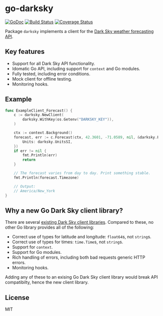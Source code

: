 # go-darksky

[![GoDoc](https://godoc.org/github.com/twpayne/go-darksky?status.svg)](https://godoc.org/github.com/twpayne/go-darksky)
[![Build Status](https://travis-ci.org/twpayne/go-darksky.svg?branch=master)](https://travis-ci.org/twpayne/go-darksky)
[![Coverage Status](https://coveralls.io/repos/github/twpayne/go-darksky/badge.svg)](https://coveralls.io/github/twpayne/go-darksky)

Package `darksky` implements a client for the [Dark Sky weather forecasting
API](https://darksky.net/dev).

## Key features

* Support for all Dark Sky API functionality.
* Idomatic Go API, including support for `context` and Go modules.
* Fully tested, including error conditions.
* Mock client for offline testing.
* Monitoring hooks.

## Example

```go
func ExampleClient_Forecast() {
	c := darksky.NewClient(
		darksky.WithKey(os.Getenv("DARKSKY_KEY")),
	)

	ctx := context.Background()
	forecast, err := c.Forecast(ctx, 42.3601, -71.0589, nil, &darksky.ForecastOptions{
		Units: darksky.UnitsSI,
	})
	if err != nil {
		fmt.Println(err)
		return
	}

	// The forecast varies from day to day. Print something stable.
	fmt.Println(forecast.Timezone)

	// Output:
	// America/New_York
}
```

## Why a new Go Dark Sky client library?

There are several [existing Dark Sky client
libraries](https://darksky.net/dev/docs/libraries). Compared to these, no other
Go library provides all of the following:

* Correct use of types for latitude and longitude: `float64`s, not `string`s.
* Correct use of types for times: `time.Time`s, not `string`s.
* Support for `context`.
* Support for Go modules.
* Rich handling of errors, including both bad requests generic HTTP errors.
* Monitoring hooks.

Adding any of these to an exising Go Dark Sky client library would break API
compatibilty, hence the new client library.

## License

MIT